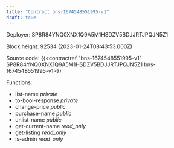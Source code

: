 ```yaml
---
title: "Contract bns-1674548551995-v1"
draft: true
---
```

Deployer: SP8R84YNQ0XNX1Q9A5M1HSDZV5BDJJRTJPQJN5Z1


 



Block height: 92534 (2023-01-24T08:43:53.000Z)

Source code: {{<contractref "bns-1674548551995-v1" SP8R84YNQ0XNX1Q9A5M1HSDZV5BDJJRTJPQJN5Z1 bns-1674548551995-v1>}}

Functions:

* list-name _private_
* to-bool-response _private_
* change-price _public_
* purchase-name _public_
* unlist-name _public_
* get-current-name _read_only_
* get-listing _read_only_
* is-admin _read_only_
